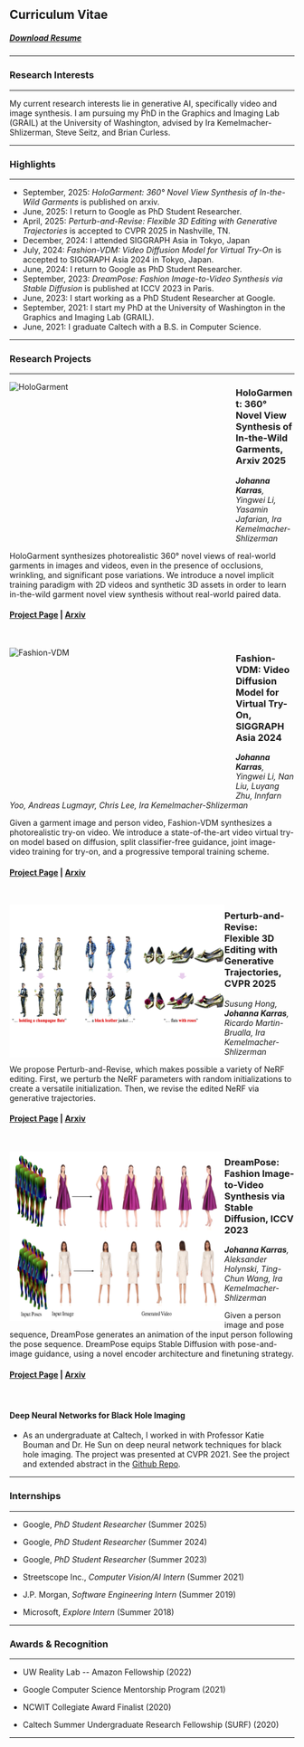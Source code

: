 ## Curriculum Vitae

##### [Download Resume](/files/Resume.pdf) 


---
### Research Interests

---

My current research interests lie in generative AI, specifically video and image synthesis. I am pursuing my PhD in the Graphics and Imaging Lab (GRAIL) at the University of Washington, advised by Ira Kemelmacher-Shlizerman, Steve Seitz, and Brian Curless.

---
### Highlights
---
*  September, 2025: *HoloGarment: 360° Novel View Synthesis of In-the-Wild Garments* is published on arxiv.
*  June, 2025: I return to Google as PhD Student Researcher.
*  April, 2025: *Perturb-and-Revise: Flexible 3D Editing with Generative Trajectories* is accepted to CVPR 2025 in Nashville, TN.
*  December, 2024: I attended SIGGRAPH Asia in Tokyo, Japan
*  July, 2024: *Fashion-VDM: Video Diffusion Model for Virtual Try-On* is accepted to SIGGRAPH Asia 2024 in Tokyo, Japan.
*  June, 2024: I return to Google as PhD Student Researcher.
*  September, 2023: *DreamPose: Fashion Image-to-Video Synthesis via Stable Diffusion* is published at ICCV 2023 in Paris.
*  June, 2023: I start working as a PhD Student Researcher at Google.
*  September, 2021: I start my PhD at the University of Washington in the Graphics and Imaging Lab (GRAIL).
*  June, 2021: I graduate Caltech with a B.S. in Computer Science.

---

### Research Projects

---
<p>
  <img src="images/hologarment_mini.gif" alt="HoloGarment" align="left" width="400" height="270">
  <h3>HoloGarment: 360° Novel View Synthesis of In-the-Wild Garments, Arxiv 2025</h3>
  <p><i><b>Johanna Karras</b>, Yingwei Li, Yasamin Jafarian, Ira Kemelmacher-Shlizerman</i></p>
  HoloGarment synthesizes photorealistic 360° novel views of real-world garments in images and videos, even in the presence of occlusions, wrinkling, and significant pose variations. We introduce a novel implicit training paradigm with 2D videos and synthetic 3D assets in order to learn in-the-wild garment novel view synthesis without real-world paired data.
</p>

#### [Project Page](https://johannakarras.github.io/HoloGarment/) | [Arxiv](https://arxiv.org/abs/2509.12187)

<br>

<p>
  <img src="images/twitter_demo_short.gif" alt="Fashion-VDM" align="left" width="400" height="270">
  <h3>Fashion-VDM: Video Diffusion Model for Virtual Try-On, SIGGRAPH Asia 2024</h3>
  <p><i><b>Johanna Karras</b>, Yingwei Li, Nan Liu, Luyang Zhu, Innfarn Yoo, Andreas Lugmayr, Chris Lee, Ira Kemelmacher-Shlizerman</i></p>
  Given a garment image and person video, Fashion-VDM synthesizes a photorealistic try-on video. We introduce a state-of-the-art video virtual try-on model based on diffusion, split classifier-free guidance, joint image-video training for try-on, and a progressive temporal training scheme.
</p>

#### [Project Page](https://johannakarras.github.io/Fashion-VDM/) | [Arxiv](https://arxiv.org/abs/2411.00225)

<br>


<p>
  <img src="images/perturb_and_revise_2.png" alt="Description" align="left" width="380" height="270">
  <h3>Perturb-and-Revise: Flexible 3D Editing with Generative Trajectories, CVPR 2025</h3>
  <p><i>Susung Hong, <b>Johanna Karras</b>, Ricardo Martin-Brualla, Ira Kemelmacher-Shlizerman</i></p>
  <p>We propose Perturb-and-Revise, which makes possible a variety of NeRF editing. First, we perturb the NeRF parameters with random initializations to create a versatile initialization. Then, we revise the edited NeRF via generative trajectories.</p>
</p>

#### [Project Page](https://susunghong.github.io/Perturb-and-Revise/) | [Arxiv](https://arxiv.org/abs/2412.05279)

<br>

<p>
  <img src="images/DreamPose.png" alt="Description" align="left" width="380" height="300">
  <h3>DreamPose: Fashion Image-to-Video Synthesis via Stable Diffusion, ICCV 2023</h3>
  <p><i><b>Johanna Karras</b>, Aleksander Holynski, Ting-Chun Wang, Ira Kemelmacher-Shlizerman</i></p>
  <p>Given a person image and pose sequence, DreamPose generates an animation of the input person following the pose sequence. DreamPose equips Stable Diffusion with pose-and-image guidance, using a novel encoder architecture and finetuning strategy.</p>
</p>

#### [Project Page](https://grail.cs.washington.edu/projects/dreampose/) | [Arxiv](https://arxiv.org/abs/2304.06025)

<br>

#### Deep Neural Networks for Black Hole Imaging

* As an undergraduate at Caltech, I worked in with Professor Katie Bouman and Dr. He Sun on deep neural network techniques for black hole imaging. The project was presented at CVPR 2021. See the project and extended abstract in the [Github Repo](https://github.com/johannakarras/Deep-Neural-Networks-for-Black-Hole-Imaging).

---

### Internships

---
* Google, *PhD Student Researcher* (Summer 2025)

* Google, *PhD Student Researcher* (Summer 2024)
  
* Google, *PhD Student Researcher* (Summer 2023)

* Streetscope Inc., *Computer Vision/AI Intern* (Summer 2021)

* J.P. Morgan, *Software Engineering Intern* (Summer 2019)

* Microsoft, *Explore Intern* (Summer 2018)


---
### Awards & Recognition

---

* UW Reality Lab -- Amazon Fellowship (2022)

* Google Computer Science Mentorship Program (2021)

* NCWIT Collegiate Award Finalist (2020)

* Caltech Summer Undergraduate Research Fellowship (SURF) (2020)

---
